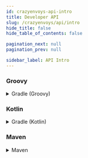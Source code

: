 ```yaml
---
id: crazyenvoys-api-intro
title: Developer API
slug: /crazyenvoys/api/intro
hide_title: false
hide_table_of_contents: false

pagination_next: null
pagination_prev: null

sidebar_label: API Intro
---
```

### Groovy
<details>
 <summary>
   Gradle (Groovy)
 </summary>

```gradle
repositories {
    maven {
        url = "https://repo.crazycrew.us/releases"
    }
}
```

```gradle
dependencies {
    compileOnly "com.badbones69.crazyenvoys:crazyenvoys-paper-api:1.6"
}
```
</details>

### Kotlin
<details>
 <summary>
   Gradle (Kotlin)
 </summary>

```gradle
repositories {
    maven("https://repo.crazycrew.us/releases")
}
```

```gradle
dependencies {
    compileOnly("com.badbones69.crazyenvoys", "crazyenvoys-paper-api", "1.6")
}
```
</details>

### Maven
<details>
 <summary>
   Maven
 </summary>

```xml
<repository>
  <id>crazycrew-releases</id>
  <url>https://repo.crazycrew.us/releases</url>
</repository>
```

```xml
<dependency>
  <groupId>com.badbones69.crazyenvoys</groupId>
  <artifactId>crazyenvoys-paper-api</artifactId>
  <version>1.6</version>
 </dependency>
```
</details>